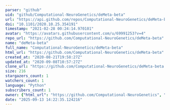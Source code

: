 ```yaml
---
parser: "github"
uid: "github/Computational-NeuroGenetics/deMeta-beta"
url: "https://api.github.com/repos/Computational-NeuroGenetics/deMeta-beta"
doi: "10.1101/2020.10.25.354191"
timestamp: "2021-02-28 00:24:14.970101"
avatar: "https://avatars.githubusercontent.com/u/69991253?v=4"
repo_url: "https://github.com/Computational-NeuroGenetics/deMeta-beta"
name: "deMeta-beta"
full_name: "Computational-NeuroGenetics/deMeta-beta"
html_url: "https://github.com/Computational-NeuroGenetics/deMeta-beta"
created_at: "2020-08-21T19:58:27Z"
updated_at: "2020-09-08T10:57:27Z"
clone_url: "https://github.com/Computational-NeuroGenetics/deMeta-beta.git"
size: 216
stargazers_count: 1
watchers_count: 1
language: "Python"
subscribers_count: 1
owner: {"html_url": "https://github.com/Computational-NeuroGenetics", "avatar_url": "https://avatars.githubusercontent.com/u/69991253?v=4", "login": "Computational-NeuroGenetics", "type": "Organization"}
date: "2025-09-13 14:22:35.124216"
---
```

